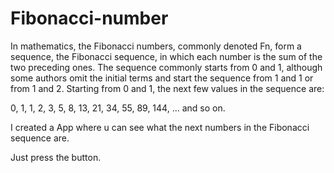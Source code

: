 # Fibonacci-number

In mathematics, the Fibonacci numbers, commonly denoted Fn, form a sequence, the Fibonacci sequence, in which each number is the sum of the two preceding ones. The sequence commonly starts from 0 and 1, although some authors omit the initial terms and start the sequence from 1 and 1 or from 1 and 2. Starting from 0 and 1, the next few values in the sequence are:

0, 1, 1, 2, 3, 5, 8, 13, 21, 34, 55, 89, 144, ... and so on.

I created a App where u can see what the next numbers in the Fibonacci sequence are.

Just press the button.
